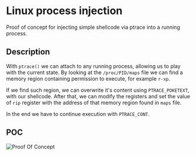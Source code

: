 Linux process injection
=======================

Proof of concept for injecting simple shellcode via ptrace into a running process. 

Description
-----------

With `ptrace()` we can attach to any running process, allowing us to play with the current state. By looking at the `/proc/PID/maps` file we can find a memory region containing permission to execute, for example `r-xp`. 

If we find such region, we can overwrite it's content using `PTRACE_POKETEXT`, with our shellcode. After that, we can modify the registers and set the value of `rip` register with the address of that memory region found in `maps` file. 

In the end we have to continue execution with `PTRACE_CONT`.

POC
---

![Proof Of Concept](https://raw.githubusercontent.com/W3ndige/linux-process-injection/master/poc.png)